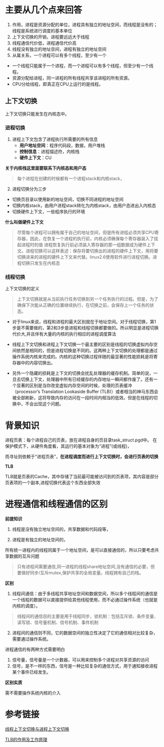 # 主要从几个点来回答
1. 作用，进程是资源分配的单位，进程具有独立的地址空间，而线程是没有的；线程是系统进行调度的基本单位
2. 上下文切换的开销，进程要远远大于线程
3. 线程通信代价低，进程通信代价高
4. 线程没有独立的地址空间，进程有独立的地址空间
5. 从属关系，一个进程可以有多个线程，至少有一个


- 一个线程只能属于一个进程，而一个进程可以有多个线程，但至少有一个线程。
- 资源分配给进程，同一进程的所有线程共享该进程的所有资源。
- CPU分给线程，即真正在CPU上运行的是线程。

## 上下文切换
上下文切换只能发生在内核态中。
### 进程切换
1. 进程上下文包含了进程执行所需要的所有信息
    - **用户地址空间**：程序代码段，数据，用户堆栈
    - **控制信息**：进程描述符，内核栈
    - **硬件上下文**：CU
    
**关于内核栈这里面要联系下内核态和用户态**

> 每个进程在创建的时候都有一个进程stack和内核stack，

2. 进程切换分为三步

- 切换页目录以使用新的地址空间，切换不同进程的地址空间
- 切换内核stack，由用户进程stack转化为内核stack，由用户态进出入内核态
- 切换硬件上下文，一些程序执行的环境


**什么叫做硬件上下文**

>尽管每个进程可以拥有属于自己的地址空间，但是所有进程必须共享CPU寄存器，因此，在恢复一个进程的执行前，内核必须确保每个寄存器装入了挂起进程时的值
进程恢复执行前必须装入寄存器的那一组数据成为硬件上下文。进程切换可以这样表述：保存将要切换出的进程的硬件上下文，用将要切换进来的进程的硬件上下文来代替。linux2.6使用软件进行进程切换。进程切换只发生在内核态




### 线程切换

上下文切换的定义
> 上下文切换就是从当前执行任务切换到另一个任务执行的过程。但是，为了确保下次能从正确的位置继续执行，在切换之前，会保存上一个任务的状态。

- 对于linux来说，线程和进程的最大区别就在于地址空间。对于线程切换，第1步是不需要做的，第2和3步是进程和线程切换都要做的。所以明显是进程切换代价大,并且伴有大量的内核的执行相应的进程调度算法

- 线程上下文切换和进程上下文切换一个最主要的区别是线程的切换虚拟内存空间依然是相同的，但是进程切换是不同的。这两种上下文切换的处理都是通过操作系统内核来完成的。内核的这种切换过程伴随的最显著的性能损耗是将寄存器中的内容切换出。

- 另外一个隐藏的损耗是上下文的切换会扰乱处理器的缓存机制。简单的说，一旦去切换上下文，处理器中所有已经缓存的内存地址一瞬间都作废了。还有一个显著的区别是当你改变虚拟内存空间的时候，处理的页表缓冲（processor’s Translation Lookaside Buffer (TLB)）或者相当的神马东西会被全部刷新，这将导致内存的访问在一段时间内相当的低效。但是在线程的切换中，不会出现这个问题。


# 背景知识

进程页表：每个进程自己的页表，放在进程自身的页目录task_struct.pgd中。
在保护模式下，从硬件角度看，其运行的基本对象为“进程”(或线程)，

而寻址则依赖于“进程页表”，**在进程调度而进行上下文切换时，会进行页表的切换**



**TLB**

TLB就是页表的Cache，其中存储了当前最可能被访问到的页表项，其内容是部分页表项的一个副本,进程切换代表这个东西全部失效


# 进程通信和线程通信的区别

**前提知识**

1. 线程是没有独立地址空间的，共享数据和代码段等， 

2. 进程是有独立的地址空间的，

所有统一进程内的线程同属于一个地址空间，是可以直接通信的，所以只要考虑共享数据的互斥问题


>只有进程间需要通信,同一进程的线程share地址空间,没有通信的必要，但要做好同步/互斥mutex,保护共享的全局变量。线程拥有自己的栈。

**区别**

1. 线程间通信：由于多线程共享地址空间和数据空间，所以多个线程间的通信是一个线程的数据可以直接提供给其他线程使用，而不必通过操作系统（也就是内核的调度）。
>线程间的通信目的主要是用于线程同步，锁机制：包括互斥锁、条件变量、读写锁、信号量机制、信号机制、事件机制

2. 进程间的通信则不同，它的数据空间的独立性决定了它的通信相对比较复杂，需要通过操作系统。

进程通信的有两种方式需要明白

1. 信号量，信号量是一个计数器，可以用来控制多个进程对共享资源的访问
2. 信号，是不一样的东西，信号是一种比较复杂的通信方式，用于通知接收进程某个事件已经发生。

**区别实质**

需不需要操作系统内核的介入

# 参考链接

[线程上下文切换与进程上下文切换](https://blog.csdn.net/bxw1992/article/details/78115860)

[TLB的作用及工作原理](https://www.cnblogs.com/alantu2018/p/9000777.html)

